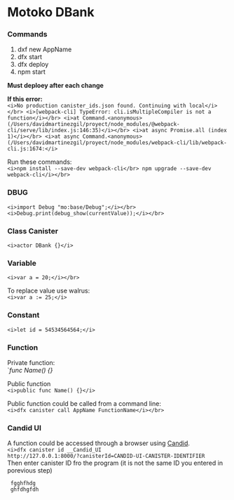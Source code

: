 # Motoko DBank

### Commands
1) dxf new AppName</br>
2) dfx start
3) dfx deploy
4) npm start</br>

<b>Must deploey after each change</b></br>

<b>If this error:</b></br>
  `<i>No production canister_ids.json found. Continuing with local</i></br>
  <i>[webpack-cli] TypeError: cli.isMultipleCompiler is not a function</i></br>
  <i>at Command.<anonymous> (/Users/davidmartinezgil/proyect/node_modules/@webpack-cli/serve/lib/index.js:146:35)</i></br>
  <i>at async Promise.all (index 1)</i></br>
  <i>at async Command.<anonymous> (/Users/davidmartinezgil/proyect/node_modules/webpack-cli/lib/webpack-cli.js:1674:</i>`</br>
  
Run these commands:</br>
  `<i>npm install --save-dev webpack-cli</br>
  npm upgrade --save-dev webpack-cli</i></br>`

### DBUG
`<i>import Debug "mo:base/Debug";</i></br>
<i>Debug.print(debug_show(currentValue));</i></br>`

### Class Canister
`<i>actor DBank {}</i>`

### Variable
`<i>var a = 20;</i></br>`

To replace value use walrus:</br>
`<i>var a := 25;</i>`

### Constant
`<i>let id = 54534564564;</i>`

### Function
Private function:</br>
`<i>func Name() {}</i></br>

Public function</br>
`<i>public func Name() {}</i>`

Public function could be called from a command line:</br>
`<i>dfx canister call AppName FunctionName</i></br>`

### Candid UI
A function could be accessed through a browser using [Candid](https://internetcomputer.org/docs/current/developer-docs/build/candid/candid-howto).</br>
`<i>dfx canister id __Candid_UI`<br>
 `http://127.0.0.1:8000/?canisterId=CANDID-UI-CANISTER-IDENTIFIER`</i></br>
 Then enter canister ID fro the program (it is not the same ID you entered in porevious step)</br>
 
 ```
  fgghfhdg
  ghfdhgfdh
 ```
